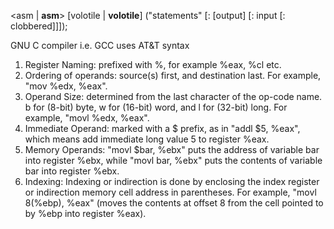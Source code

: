 <asm | __asm__> [volotile | __volotile__] ("statements" [: [output] [: input [: clobbered]]]);

GNU C compiler i.e. GCC uses AT&T syntax

1. Register Naming: prefixed with %, for example %eax, %cl etc.
2. Ordering of operands: source(s) first, and destination last. For example, "mov %edx, %eax".
3. Operand Size: determined from the last character of the op-code name. b for (8-bit) byte, w for (16-bit) word, and l for (32-bit) long. For example, "movl %edx, %eax".
4. Immediate Operand: marked with a $ prefix, as in "addl $5, %eax", which means add immediate long value 5 to register %eax.
5. Memory Operands: "movl $bar, %ebx" puts the address of variable bar into register %ebx, while "movl bar, %ebx" puts the contents of variable bar into register %ebx.
6. Indexing: Indexing or indirection is done by enclosing the index register or indirection memory cell address in parentheses. For example, "movl 8(%ebp), %eax" (moves the contents at offset 8 from the cell pointed to by %ebp into register %eax).
